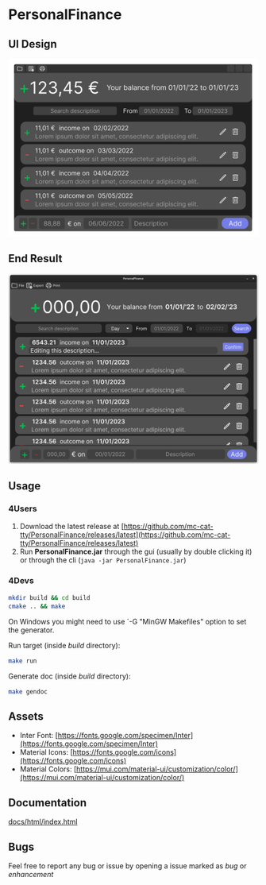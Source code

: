 # PersonalFinance
## UI Design
![HomeView](HomeView.svg)

## End Result
![EndResult](EndResult.png)

## Usage
### 4Users

 1. Download the latest release at [https://github.com/mc-cat-tty/PersonalFinance/releases/latest](https://github.com/mc-cat-tty/PersonalFinance/releases/latest)
 2. Run **PersonalFinance.jar** through the gui (usually by double clicking it) or through the cli (`java -jar PersonalFinance.jar`)

### 4Devs
```bash
mkdir build && cd build
cmake .. && make
```

On Windows you might need to use `-G "MinGW Makefiles" option to set the generator.

Run target (inside _build_ directory):
```bash
make run
```

Generate doc (inside _build_ directory):
```bash
make gendoc
```

## Assets
 - Inter Font: [https://fonts.google.com/specimen/Inter](https://fonts.google.com/specimen/Inter)
 - Material Icons: [https://fonts.google.com/icons](https://fonts.google.com/icons)
 - Material Colors: [https://mui.com/material-ui/customization/color/](https://mui.com/material-ui/customization/color/)

## Documentation
[docs/html/index.html](docs/html/index.html)

## Bugs
Feel free to report any bug or issue by opening a issue marked as _bug_ or _enhancement_